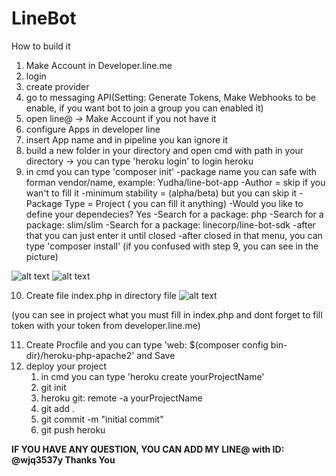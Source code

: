 # LineBot

How to build it

1. Make Account in Developer.line.me
2. login
3. create provider
4. go to messaging API(Setting: Generate Tokens, Make Webhooks to be enable, if you want bot to join a group you can enabled it)
5. open line@ -> Make Account if you not have it
6. configure Apps in developer line
7. insert App name and in pipeline you kan ignore it
8. build a new folder in your directory and open cmd with path in your directory -> you can type 'heroku login' to login heroku
9. in cmd you can type 'composer init' 
   -package name you can safe with forman vendor/name, example: Yudha/line-bot-app
   -Author = skip if you wan't to fill it
   -minimum stability =  (alpha/beta) but you can skip it 
   -Package Type = Project ( you can fill it anything)
   -Would you like to define your dependecies? Yes
   -Search for a package: php
   -Search for a package: slim/slim
   -Search for a package: linecorp/line-bot-sdk
   -after that you can just enter it until closed
   -after closed in that menu, you can type 'composer install'
 (if you confused with step 9, you can see in the picture)
 
![alt text](https://scontent.fcgk6-1.fna.fbcdn.net/v/t1.0-9/29314674_10209171853013343_8067122742437549543_n.jpg?oh=3323bcc266b006385abc0b0ff529d0d9&oe=5B477712)
![alt text](https://scontent.fcgk6-1.fna.fbcdn.net/v/t1.0-9/29262053_10209171854733386_1401831843793893175_n.jpg?oh=1be9ad4c16f4865b0a3e7e0d5a3f451a&oe=5B2A339A)

10. Create file index.php in directory file
![alt text](https://scontent.fcgk6-1.fna.fbcdn.net/v/t1.0-9/29244147_10209171864333626_369135823610258485_n.jpg?_nc_cat=0&oh=36e2add66b3a79c5668c6e67c447a7ef&oe=5B3F2190)

(you can see in project what you must fill in index.php and dont forget to fill token with your token from developer.line.me)

11. Create Procfile and you can type 'web: $(composer config bin-dir)/heroku-php-apache2' and Save
12. deploy your project
    1. in cmd you can type 'heroku create yourProjectName'
    2. git init
    3. heroku git: remote -a yourProjectName
    4. git add . 
    5. git commit -m "initial commit"
    6. git push heroku


<B> IF YOU HAVE ANY QUESTION, YOU CAN ADD MY LINE@ with ID: @wjq3537y Thanks You </B>
